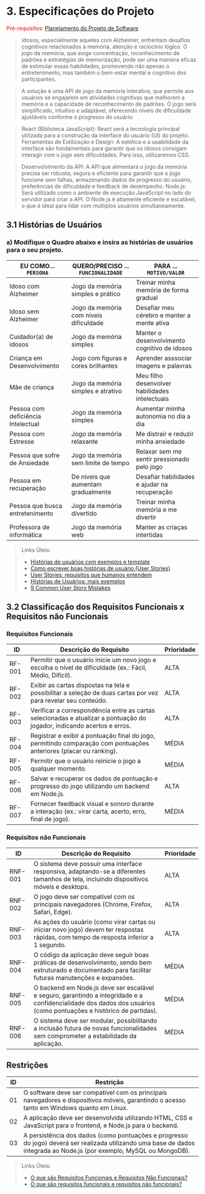 # 3. Especificações do Projeto

<span style="color:red">Pré-requisitos: <a href="docs/2-Planejamento-Projeto.md"> Planejamento do Projeto de Software</a>

> Idosos, especialmente aqueles com Alzheimer, enfrentam desafios cognitivos relacionados à memória, atenção e raciocínio lógico. O jogo da memória, que exige concentração, reconhecimento de padrões e estratégias de memorização, pode ser uma maneira eficaz de estimular essas habilidades, promovendo não apenas o entretenimento, mas também o bem-estar mental e cognitivo dos participantes.
> 

> A solução é uma API de jogo da memória interativa, que permite aos usuários se engajarem em atividades cognitivas que melhorem a memória e a capacidade de reconhecimento de padrões. O jogo será simplificado, intuitivo e adaptável, oferecendo níveis de dificuldade ajustáveis conforme o progresso do usuário.
> 

> React (Biblioteca JavaScript):
React será a tecnologia principal utilizada para a construção da interface do usuário (UI) do projeto.
Ferramentas de Estilização e Design:
A estética e a usabilidade da interface são fundamentais para garantir que os idosos consigam interagir com o jogo sem dificuldades. Para isso, utilizaremos CSS.
> 

> Desenvolvimento da API:
A API que alimentará o jogo da memória precisa ser robusta, segura e eficiente para garantir que o jogo funcione sem falhas, armazenando dados de progresso do usuário, preferências de dificuldade e feedback de desempenho.
Node.js: Será utilizado como o ambiente de execução JavaScript no lado do servidor para criar a API. O Node.js é altamente eficiente e escalável, o que é ideal para lidar com múltiplos usuários simultaneamente.
> 

## 3.1 Histórias de Usuários

### a) Modifique o Quadro abaixo e insira as histórias de usuários para o seu projeto.

| EU COMO... `PERSONA` | QUERO/PRECISO ... `FUNCIONALIDADE` | PARA ... `MOTIVO/VALOR` |
| --- | --- | --- |
| Idoso com Alzheimer | Jogo da memória simples e prático | Treinar minha memória de forma gradual |
| Idoso sem Alzheimer | Jogo da memória com níveis dificuldade | Desafiar meu cérebro e manter a mente ativa |
| Cuidador(a) de idosos | Jogo da memória simples | Manter o desenvolvimento cognitivo de idosos |
| Criança em Desenvolvimento | Jogo com figuras e cores brilhantes | Aprender asssociar imagens e palavras |
| Mãe de criança | Jogo da memória simples e atrativo | Meu filho desenvolver habilidades intelectuais |
| Pessoa com deficiência Intelectual | Jogo da memória simples | Aumentar mimha autonomia no dia a dia |
| Pessoa com Estresse | Jogo da memória relaxante | Me distrair e reduzir minha ansiedade |
| Pessoa que sofre de Ansiedade | Jogo da memória sem limite de tempo | Relaxar sem me sentir pressionado pelo jogo |
| Pessoa em recuperação | De níveis que aumentam gradualmente | Desafiar habilidades e ajudar na recuperação |
| Pessoa que busca entretenimento | Jogo da memória divertido | Treinar minha memória e me divertir |
| Professora de informática | Jogo da memória web | Manter as criaças intertidas |

> Links Úteis:
> 
> - [Histórias de usuários com exemplos e template](https://www.atlassian.com/br/agile/project-management/user-stories)
> - [Como escrever boas histórias de usuário (User Stories)](https://medium.com/vertice/como-escrever-boas-users-stories-hist%C3%B3rias-de-usu%C3%A1rios-b29c75043fac)
> - [User Stories: requisitos que humanos entendem](https://www.luiztools.com.br/post/user-stories-descricao-de-requisitos-que-humanos-entendem/)
> - [Histórias de Usuários: mais exemplos](https://www.reqview.com/doc/user-stories-example.html)
> - [9 Common User Story Mistakes](https://airfocus.com/blog/user-story-mistakes/)

## 3.2 Classificação dos Requisitos Funcionais x Requisitos não Funcionais

### Requisitos Funcionais

| ID         | Descrição do Requisito | Prioridade |
| ---        | --- | --- |
| RF-001     | Permitir que o usuário inicie um novo jogo e escolha o nível de dificuldade (ex.: Fácil, Médio, Difícil). | ALTA |
| RF-002     | Exibir as cartas dispostas na tela e possibilitar a seleção de duas cartas por vez para revelar seu conteúdo. | ALTA |
| RF-003     | Verificar a correspondência entre as cartas selecionadas e atualizar a pontuação do jogador, indicando acertos e erros. | ALTA |
| RF-004     | Registrar e exibir a pontuação final do jogo, permitindo comparação com pontuações anteriores (placar ou ranking). | MÉDIA |
| RF-005     | Permitir que o usuário reinicie o jogo a qualquer momento. | MÉDIA |
| RF-006     | Salvar e recuperar os dados de pontuação e progresso do jogo utilizando um backend em Node.js. | ALTA |
| RF-007     | Fornecer feedback visual e sonoro durante a interação (ex.: virar carta, acerto, erro, final de jogo). | MÉDIA |

### Requisitos não Funcionais

| ID        | Descrição do Requisito | Prioridade |
| ---       | --- | --- |
| RNF-001   | O sistema deve possuir uma interface responsiva, adaptando-se a diferentes tamanhos de tela, incluindo dispositivos móveis e desktops. | ALTA |
| RNF-002   | O jogo deve ser compatível com os principais navegadores (Chrome, Firefox, Safari, Edge). | ALTA |
| RNF-003   | As ações do usuário (como virar cartas ou iniciar novo jogo) devem ter respostas rápidas, com tempo de resposta inferior a 1 segundo. | ALTA |
| RNF-004   | O código da aplicação deve seguir boas práticas de desenvolvimento, sendo bem estruturado e documentado para facilitar futuras manutenções e expansões. | MÉDIA |
| RNF-005   | O backend em Node.js deve ser escalável e seguro, garantindo a integridade e a confidencialidade dos dados dos usuários (como pontuações e histórico de partidas). | MÉDIA |
| RNF-006   | O sistema deve ser modular, possibilitando a inclusão futura de novas funcionalidades sem comprometer a estabilidade da aplicação. | MÉDIA |

## Restrições

| ID | Restrição |
| --- | --- |
| 01 | O software deve ser compatível com os principais navegadores e dispositivos móveis, garantindo o acesso tanto em Windows quanto em Linux. |
| 02 | A aplicação deve ser desenvolvida utilizando HTML, CSS e JavaScript para o frontend, e Node.js para o backend. |
| 03 | A persistência dos dados (como pontuações e progresso do jogo) deverá ser realizada utilizando uma base de dados integrada ao Node.js (por exemplo, MySQL ou MongoDB). |

> Links Úteis:
> 
> - [O que são Requisitos Funcionais e Requisitos Não Funcionais?](https://codificar.com.br/requisitos-funcionais-nao-funcionais/)
> - [O que são requisitos funcionais e requisitos não funcionais?](https://analisederequisitos.com.br/requisitos-funcionais-e-requisitos-nao-funcionais-o-que-sao/)
